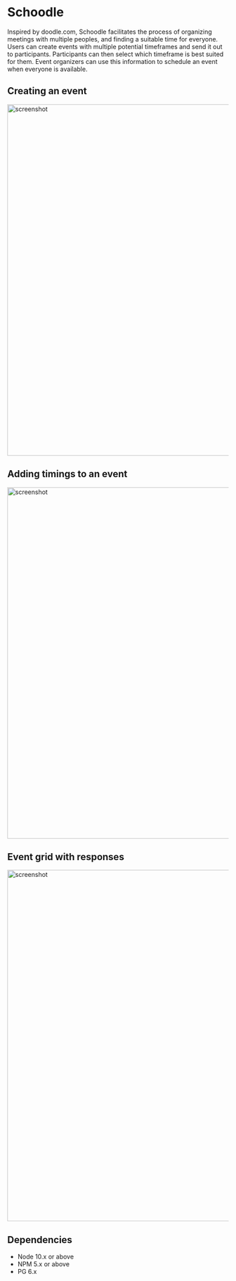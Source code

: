 # Schoodle
Inspired by doodle.com, Schoodle facilitates the process of organizing meetings with multiple peoples, and finding a suitable time for everyone. 
Users can create events with multiple potential timeframes and send it out to participants. 
Participants can then select which timeframe is best suited for them. Event organizers can use this information to schedule an event when everyone is available. 

## Creating an event
<img src="https://github.com/xsavoie/midterms/blob/master/docs/create-event1.png?raw=true" alt="screenshot" width="800"/>

## Adding timings to an event
<img src="https://github.com/xsavoie/midterms/blob/master/docs/create-event2.png?raw=true" alt="screenshot" width="800"/>

## Event grid with responses
<img src="https://github.com/xsavoie/midterms/blob/master/docs/event.png?raw=true" alt="screenshot" width="800"/>


## Dependencies

- Node 10.x or above
- NPM 5.x or above
- PG 6.x
